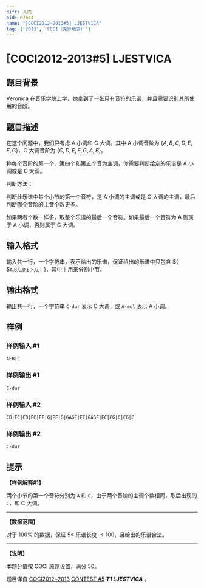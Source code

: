 ```yaml
---
diff: 入门
pid: P7644
name: "[COCI2012-2013#5] LJESTVICA"
tag: ['2013', 'COCI（克罗地亚）']
---
```

# [COCI2012-2013#5] LJESTVICA
## 题目背景

Veronica 在音乐学院上学，她拿到了一张只有音符的乐谱，并且需要识别其所使用的音阶。
## 题目描述

在这个问题中，我们只考虑 A 小调和 C 大调。其中 A 小调音阶为 $\{ A,B,C,D,E,F,G \}$，C 大调音阶为 $\{ C,D,E,F,G,A,B \}$。

称每个音阶的第一个、第四个和第五个音为主调，你需要判断给定的乐谱是 A 小调或是 C 大调。

判断方法：

判断此乐谱中每个小节的第一个音符，是 A 小调的主调或是 C 大调的主调，最后判断哪个音阶的主音个数更多。

如果两者个数一样多，取整个乐谱的最后一个音符。如果最后一个音符为 A 则属于 A 小调，否则属于 C 大调。
## 输入格式

输入共一行，一个字符串，表示给出的乐谱，保证给出的乐谱中只包含 $\{ $`A`,`B`,`C`,`D`,`E`,`F`,`G`,`|` $\}$，其中 `|` 用来分割小节。
## 输出格式

输出共一行，一个字符串 `C-dur` 表示 C 大调，或 `A-mol` 表示 A 小调。
## 样例

### 样例输入 #1
```
AEB|C
```
### 样例输出 #1
```
C-dur
```
### 样例输入 #2
```
CD|EC|CD|EC|EF|G|EF|G|GAGF|EC|GAGF|EC|CG|C|CG|C
```
### 样例输出 #2
```
C-dur
```
## 提示

**【样例解释#1】**

两个小节的第一个音符分别为 `A` 和 `C`，由于两个音阶的主调个数相同，取后出现的 `C`，即 C 大调。


------------

**【数据范围】**

对于 $100\%$ 的数据，保证 $5\le$ 乐谱长度 $\le100$，且给出的乐谱合法。


------------

**【说明】**

本题分值按 COCI 原题设置，满分 $50$。

题目译自 [COCI2012~2013](https://hsin.hr/coci/archive/2012_2013/) [CONTEST #5](https://hsin.hr/coci/archive/2012_2013/contest5_tasks.pdf) _**T1 LJESTVICA**_ 。
